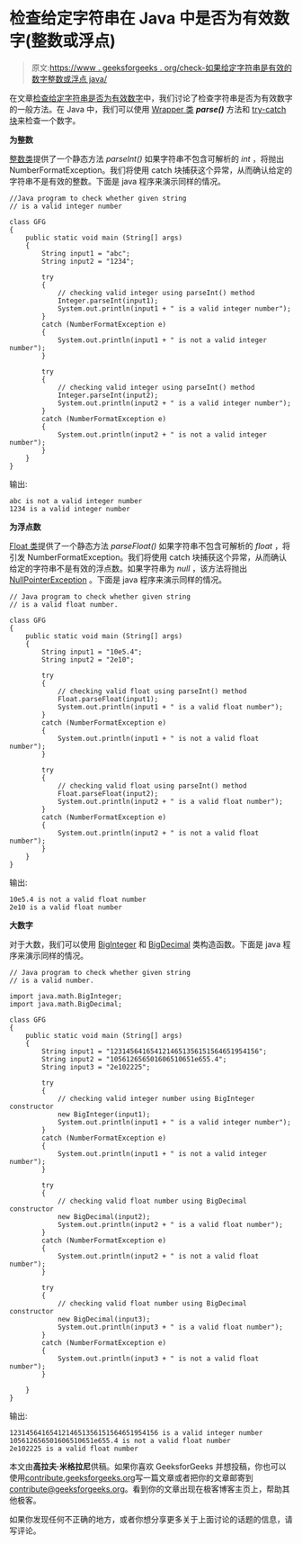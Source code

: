 # 检查给定字符串在 Java 中是否为有效数字(整数或浮点)

> 原文:[https://www . geeksforgeeks . org/check-如果给定字符串是有效的数字整数或浮点 java/](https://www.geeksforgeeks.org/check-if-a-given-string-is-a-valid-number-integer-or-floating-point-in-java/)

在文章[检查给定字符串是否为有效数字](https://www.geeksforgeeks.org/check-given-string-valid-number-integer-floating-point/)中，我们讨论了检查字符串是否为有效数字的一般方法。在 Java 中，我们可以使用 [Wrapper 类](https://www.geeksforgeeks.org/wrapper-classes-java/) ***parse()*** 方法和 [try-catch 块](https://www.geeksforgeeks.org/flow-control-in-try-catch-finally-in-java/)来检查一个数字。

**为整数**

[整数类](https://www.geeksforgeeks.org/java-lang-integer-class-java/)提供了一个静态方法 *parseInt()* 如果字符串不包含可解析的 *int* ，将抛出 NumberFormatException。我们将使用 catch 块捕获这个异常，从而确认给定的字符串不是有效的整数。下面是 java 程序来演示同样的情况。

```
//Java program to check whether given string
// is a valid integer number

class GFG 
{
    public static void main (String[] args)
    {
        String input1 = "abc";
        String input2 = "1234";

        try 
        {
            // checking valid integer using parseInt() method
            Integer.parseInt(input1);
            System.out.println(input1 + " is a valid integer number");
        } 
        catch (NumberFormatException e) 
        {
            System.out.println(input1 + " is not a valid integer number");
        }

        try 
        {
            // checking valid integer using parseInt() method
            Integer.parseInt(input2);
            System.out.println(input2 + " is a valid integer number");
        } 
        catch (NumberFormatException e)
        {
            System.out.println(input2 + " is not a valid integer number");
        }
    }
}
```

输出:

```
abc is not a valid integer number
1234 is a valid integer number

```

**为浮点数**

[Float 类](https://www.geeksforgeeks.org/java-lang-float-class-in-java/)提供了一个静态方法 *parseFloat()* 如果字符串不包含可解析的 *float* ，将引发 NumberFormatException。我们将使用 catch 块捕获这个异常，从而确认给定的字符串不是有效的浮点数。如果字符串为 *null* ，该方法将抛出 [NullPointerException](https://www.geeksforgeeks.org/null-pointer-exception-in-java/) 。下面是 java 程序来演示同样的情况。

```
// Java program to check whether given string
// is a valid float number.

class GFG 
{
    public static void main (String[] args)
    {
        String input1 = "10e5.4";
        String input2 = "2e10";

        try
        {
            // checking valid float using parseInt() method
            Float.parseFloat(input1);
            System.out.println(input1 + " is a valid float number");
        } 
        catch (NumberFormatException e)
        {
            System.out.println(input1 + " is not a valid float number");
        }

        try 
        {
            // checking valid float using parseInt() method
            Float.parseFloat(input2);
            System.out.println(input2 + " is a valid float number");
        } 
        catch (NumberFormatException e)
        {
            System.out.println(input2 + " is not a valid float number");
        }
    }
}
```

输出:

```
10e5.4 is not a valid float number
2e10 is a valid float number

```

**大数字**

对于大数，我们可以使用 [BigInteger](https://www.geeksforgeeks.org/biginteger-class-in-java/) 和 [BigDecimal](https://docs.oracle.com/javase/7/docs/api/java/math/BigDecimal.html) 类构造函数。下面是 java 程序来演示同样的情况。

```
// Java program to check whether given string
// is a valid number.

import java.math.BigInteger;
import java.math.BigDecimal;

class GFG 
{
    public static void main (String[] args)
    {
        String input1 = "1231456416541214651356151564651954156";
        String input2 = "105612656501606510651e655.4";
        String input3 = "2e102225";

        try 
        {
            // checking valid integer number using BigInteger constructor
            new BigInteger(input1);
            System.out.println(input1 + " is a valid integer number");
        } 
        catch (NumberFormatException e) 
        {
            System.out.println(input1 + " is not a valid integer number");
        }

        try 
        {
            // checking valid float number using BigDecimal constructor
            new BigDecimal(input2);
            System.out.println(input2 + " is a valid float number");
        } 
        catch (NumberFormatException e)
        {
            System.out.println(input2 + " is not a valid float number");
        }

        try 
        {
            // checking valid float number using BigDecimal constructor
            new BigDecimal(input3);
            System.out.println(input3 + " is a valid float number");
        } 
        catch (NumberFormatException e)
        {
            System.out.println(input3 + " is not a valid float number");
        }

    }
}
```

输出:

```
1231456416541214651356151564651954156 is a valid integer number
105612656501606510651e655.4 is not a valid float number
2e102225 is a valid float number

```

本文由**高拉夫·米格拉尼**供稿。如果你喜欢 GeeksforGeeks 并想投稿，你也可以使用[contribute.geeksforgeeks.org](http://www.contribute.geeksforgeeks.org)写一篇文章或者把你的文章邮寄到 contribute@geeksforgeeks.org。看到你的文章出现在极客博客主页上，帮助其他极客。

如果你发现任何不正确的地方，或者你想分享更多关于上面讨论的话题的信息，请写评论。